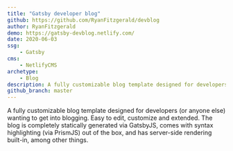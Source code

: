 ```yaml
---
title: "Gatsby developer blog"
github: https://github.com/RyanFitzgerald/devblog
author: RyanFitzgerald
demo: https://gatsby-devblog.netlify.com/
date: 2020-06-03
ssg:
    - Gatsby
cms:
    - NetlifyCMS
archetype:
    - Blog
description: A fully customizable blog template designed for developers (or anyone else) wanting to get into blogging
github_branch: master
---
```


A fully customizable blog template designed for developers (or anyone else) wanting to get into blogging. 
Easy to edit, customize and extended. The blog is completely statically generated via GatsbyJS, comes with syntax highlighting (via PrismJS) out of the box, and has server-side rendering built-in, among other things.